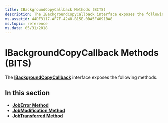 ```yaml
---
title: IBackgroundCopyCallback Methods (BITS)
description: The IBackgroundCopyCallback interface exposes the following methods.
ms.assetid: 44DF3117-AF7F-4248-B15E-0DA5F4091BA8
ms.topic: reference
ms.date: 05/31/2018
---
```


# IBackgroundCopyCallback Methods (BITS)

The [**IBackgroundCopyCallback**](/windows/desktop/api/Bits/nn-bits-ibackgroundcopycallback) interface exposes the following methods.

## In this section

-   [**JobError Method**](/windows/desktop/api/Bits/nf-bits-ibackgroundcopycallback-joberror)
-   [**JobModification Method**](/windows/desktop/api/Bits/nf-bits-ibackgroundcopycallback-jobmodification)
-   [**JobTransferred Method**](/windows/desktop/api/Bits/nf-bits-ibackgroundcopycallback-jobtransferred)

 

 




